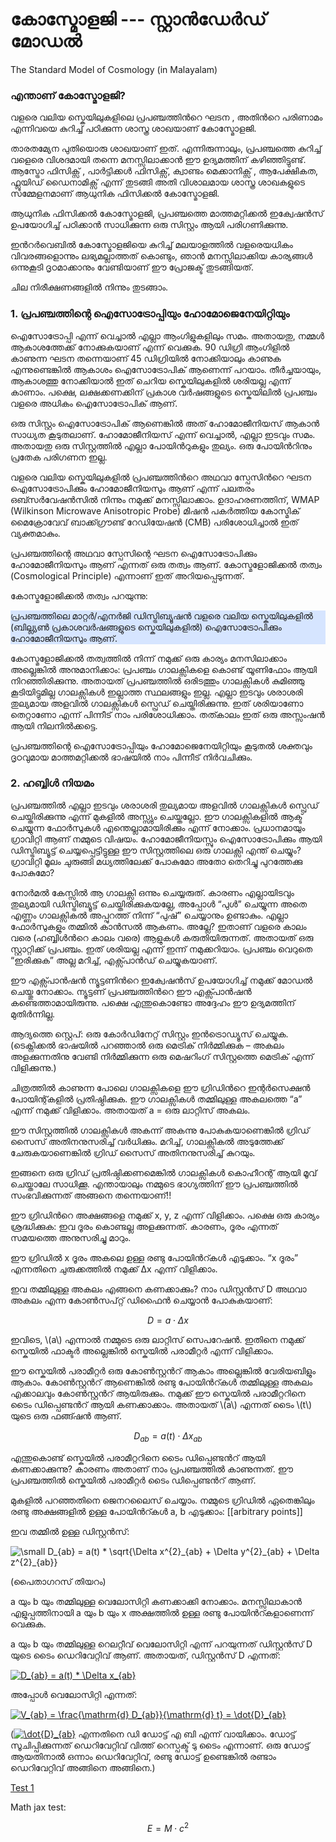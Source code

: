 
# കോസ്മോളജി  --- സ്റ്റാൻഡേർഡ് മോഡൽ 
The Standard Model of Cosmology (in Malayalam)

### എന്താണ് കോസ്മോളജി?

വളരെ വലിയ സ്കെയിലുകളിലെ പ്രപഞ്ചത്തിന്‍റെ ഘടന , അതിന്‍റെ പരിണാമം എന്നിവയെ കുറിച്ച് പഠിക്കുന്ന ശാസ്ത്ര ശാഖയാണ് കോസ്മോളജി. 

താരതമ്യേന പുതിയൊരു ശാഖയാണ്  ഇത്. എന്നിരുന്നാലും, പ്രപഞ്ചത്തെ  കുറിച്ച് വളെരെ വിശദമായി തന്നെ മനസ്സിലാക്കാൻ  ഈ  ഉദ്യമത്തിന് കഴിഞ്ഞിട്ടുണ്ട്. ആസ്ട്രോ ഫിസിക്സ് , പാർട്ടിക്കൾ ഫിസിക്സ്,  ക്വാണ്ടം മെക്കാനിക്സ് , ആപേക്ഷികത, ഫ്ലൂയിഡ് ഡൈനാമിക്സ് എന്ന് തുടങ്ങി അതി വിശാലമായ ശാസ്ത്ര ശാഖകളുടെ സമ്മേളനമാണ് ആധുനിക ഫിസിക്കൽ  കോസ്മോളജി.

ആധുനിക ഫിസിക്കൽ കോസ്മോളജി, പ്രപഞ്ചത്തെ മാത്തമറ്റിക്കൽ ഇക്വേഷൻസ് ഉപയോഗിച്ച് പഠിക്കാന്‍  സാധിക്കുന്ന ഒരു സിസ്റ്റം ആയി പരിഗണിക്കുന്നു.

ഇന്‍റര്‍വെബില്‍ കോസ്മോളജിയെ കുറിച്ച് മലയാളത്തില്‍ വളരെയധികം വിവരങ്ങളൊന്നും ലഭ്യമല്ലാത്തത് കൊണ്ടും, ഞാന്‍ മനസ്സിലാക്കിയ കാര്യങ്ങള്‍ ഒന്നുകൂടി ദൃഠമാക്കാനും വേണ്ടിയാണ് ഈ പ്രോജക്ട് തുടങ്ങിയത്. 

ചില നിരീക്ഷണങ്ങളിൽ നിന്നും തുടങ്ങാം.

### 1.	പ്രപഞ്ചത്തിന്റെ  ഐസോട്രോപ്പിയും ഹോമോജെനേയിറ്റിയും 

ഐസോട്രോപ്പി എന്ന് വെച്ചാൽ എല്ലാ ആംഗിളുകളിലും സമം. അതായതു, നമ്മൾ ആകാശത്തേക്ക് നോക്കുകയാണ് എന്ന് വെക്കുക. 90  ഡിഗ്രി ആംഗിളിൽ കാണുന്ന ഘടന തന്നെയാണ് 45 ഡിഗ്രിയിൽ നോക്കിയാലും കാണുക എന്നുണ്ടെങ്കിൽ ആകാശം ഐസോട്രോപിക് ആണെന്ന് പറയാം. തീർച്ചയായും, ആകാശത്തു നോക്കിയാൽ ഇത് ചെറിയ സ്കെയിലുകളിൽ ശരിയല്ല എന്ന് കാണാം. പക്ഷെ, ലക്ഷക്കണക്കിന് പ്രകാശ വർഷങ്ങളുടെ സ്കെയിലിൽ പ്രപഞ്ചം വളരെ അധികം ഐസോട്രോപിക് ആണ്. 

ഒരു സിസ്റ്റം ഐസോട്രോപിക് ആണെങ്കിൽ അത് ഹോമോജീനിയസ് ആകാൻ സാധ്യത കൂടുതലാണ്. ഹോമോജീനിയസ്  എന്ന് വെച്ചാൽ, എല്ലാ ഇടവും സമം. അതായതു ഒരു സിസ്റ്റത്തിൽ എല്ലാ പോയിന്‍റുകളും തുല്യം. ഒരു പോയിന്‍റിനും പ്രതേക പരിഗണന ഇല്ല.


വളരെ വലിയ സ്കെയിലുകളിൽ പ്രപഞ്ചത്തിന്‍റെ അഥവാ സ്പേസിന്‍റെ ഘടന ഐസോട്രോപിക്കും ഹോമോജീനിയസും ആണ് എന്ന് പലതരം ഒബ്സർവേഷൻസിൽ നിന്നും നമുക്ക് മനസ്സിലാക്കാം. ഉദാഹരണത്തിന്, WMAP (Wilkinson Microwave Anisotropic Probe)  മിഷൻ പകർത്തിയ കോസ്മിക് മൈക്രോവേവ് ബാക്ക്ഗ്രൗണ്ട് റേഡിയേഷൻ (CMB) പരിശോധിച്ചാൽ ഇത് വ്യക്തമാകും.


പ്രപഞ്ചത്തിന്റെ അഥവാ സ്പേസിന്റെ ഘടന ഐസോട്രോപിക്കും ഹോമോജീനിയസും ആണ് എന്നത് ഒരു തത്വം ആണ്. കോസ്മളോജിക്കൽ തത്വം (Cosmological Principle) എന്നാണ് ഇത് അറിയപ്പെടുന്നത്.

കോസ്മളോജിക്കൽ തത്വം പറയുന്നു:

<div style="background-color:#d6e5ff"> 
പ്രപഞ്ചത്തിലെ മാറ്റര്‍/എനര്‍ജി ഡിസ്ട്രിബ്യൂഷന്‍ വളരെ വലിയ സ്കെയിലുകളില്‍ (ബില്ല്യണ്‍ പ്രകാശവര്‍ഷങ്ങളുടെ സ്കെയിലുകളില്‍) ഐസോട്രോപിക്കും ഹോമോജീനിയസും ആണ്.
</div>


കോസ്മളോജിക്കൽ തത്വത്തില്‍ നിന്ന് നമുക്ക് ഒരു കാര്യം മനസിലാക്കാം അല്ലെങ്കില്‍ അനുമാനിക്കാം: പ്രപഞ്ചം ഗാലക്സികളെ കൊണ്ട് യൂണിഫോം ആയി നിറഞ്ഞിരിക്കുന്നു. അതായത് പ്രപഞ്ചത്തില്‍ ഒരിടത്തും ഗാലക്സികള്‍ കുമിഞ്ഞു കൂടിയിട്ടുമില്ല ഗാലക്സികള്‍ ഇല്ലാത്ത സ്ഥലങ്ങളും ഇല്ല. എല്ലാ ഇടവും ശരാശരി തുല്യമായ അളവില്‍ ഗാലക്സികള്‍ സ്പ്രെഡ് ചെയ്തിരിക്കുന്നു. ഇത് ശരിയാണോ തെറ്റാണോ എന്ന് പിന്നീട് നാം പരിശോധിക്കാം. തത്കാലം ഇത് ഒരു അസ്സംഷന്‍ ആയി നിലനില്‍ക്കട്ടെ.


പ്രപഞ്ചത്തിന്റെ  ഐസോട്രോപ്പിയും ഹോമോജെനേയിറ്റിയും കൂടുതൽ ശക്തവും ദൃഠവുമായ മാത്തമറ്റിക്കൽ ഭാഷയിൽ നാം പിന്നീട് നിർവചിക്കും.


### 2.	ഹബ്ബിൾ  നിയമം 


പ്രപഞ്ചത്തില്‍ എല്ലാ ഇടവും ശരാശരി തുല്യമായ അളവില്‍ ഗാലക്സികള്‍ സ്പ്രെഡ് ചെയ്തിരിക്കുന്നു എന്ന് മുകളില്‍ അസ്സ്യും ചെയ്തല്ലോ. ഈ ഗാലക്സികളില്‍ ആക്ട്‌ ചെയ്യുന്ന ഫോര്‍സുകള്‍ എന്തെല്ലാമായിരിക്കും എന്ന് നോക്കാം. പ്രധാനമായും ഗ്രാവിറ്റി ആണ് നമ്മുടെ വിഷയം.
ഹോമോജീനിയസ്സും ഐസോട്രോപിക്കും ആയി ഡിസ്ട്രിബ്യൂട്ട് ചെയ്യപ്പെട്ടിട്ടുള്ള ഈ സിസ്റ്റത്തിലെ ഒരു ഗാലക്സി എന്ത് ചെയ്യും? ഗ്രാവിറ്റി മൂലം ചുരുങ്ങി മധ്യത്തിലേക്ക് പോകുമോ അതോ തെറിച്ചു പുറത്തേക്കു പോകുമോ?


നോര്‍മല്‍ കേസ്സില്‍ ആ ഗാലക്സി ഒന്നും ചെയ്യരുത്. കാരണം എല്ലായിടവും തുല്യമായി ഡിസ്ട്രിബ്യൂട്ട് ചെയ്തിരിക്കുകയല്ലേ, അപ്പോള്‍ “പുള്‍” ചെയ്യുന്ന അതെ എണ്ണം ഗാലക്സികല്‍ അപ്പുറത്ത് നിന്ന് “പുഷ്” ചെയ്യാനും ഉണ്ടാകും. എല്ലാ ഫോര്‍സുകളും തമ്മില്‍ കാന്‍സല്‍ ആകണം. അല്ലേ? ഇതാണ് വളരെ കാലം വരെ (ഹബ്ബിള്‍ന്‍റെ കാലം വരെ) ആളുകള്‍ കരുതിയിരുന്നത്. അതായത് ഒരു സ്റ്റാറ്റിക്ക് പ്രപഞ്ചം. ഇത് ശരിയല്ല എന്ന് ഇന്ന് നമുക്കറിയാം. പ്രപഞ്ചം വെറുതെ “ഇരിക്കുക” അല്ല മറിച്ച്, എക്സ്പാന്‍ഡ് ചെയ്യുകയാണ്.

ഈ എക്സ്പാന്‍ഷന്‍ ന്യൂട്ടണിന്‍റെ ഇക്വേഷൻസ് ഉപയോഗിച്ച് നമുക്ക് മോഡല്‍ ചെയ്തു നോക്കാം. ന്യൂട്ടണ് പ്രപഞ്ചത്തിന്‍റെ ഈ എക്സ്പാന്‍ഷന്‍ കണ്ടെത്താമായിരുന്നു. പക്ഷെ എന്തുകൊണ്ടോ അദ്ദേഹം ഈ ഉദ്യമത്തിന് മുതിര്‍ന്നില്ല.


ആദ്യത്തെ സ്റ്റെപ്: ഒരു കോര്‍ഡിനേറ്റ് സിസ്റ്റം ഇന്‍ട്രൊഡ്യൂസ് ചെയ്യുക. (ടെക്നിക്കല്‍ ഭാഷയില്‍ പറഞ്ഞാല്‍ ഒരു മെട്രിക് നിര്‍മ്മിക്കുക – അകലം അളക്കുന്നതിനു വേണ്ടി നിര്‍മ്മിക്കുന്ന ഒരു മെഷറിംഗ് സിസ്റ്റത്തെ മെട്രിക് എന്ന് വിളിക്കുന്നു.)


ചിത്രത്തില്‍ കാണുന്ന പോലെ ഗാലക്സികളെ ഈ ഗ്രിഡിന്‍റെ ഇന്റര്‍സെക്ഷന്‍ പോയിന്റ്കളില്‍ പ്രതിഷ്ഠിക്കുക.
ഈ ഗാലക്സികള്‍ തമ്മിലുള്ള അകലത്തെ “a” എന്ന് നമുക്ക് വിളിക്കാം. അതായത് a = ഒരു ലാറ്റിസ് അകലം.


ഈ സിസ്റ്റത്തില്‍ ഗാലക്സികള്‍ അകന്ന് അകന്നു പോകുകയാണെങ്കില്‍ ഗ്രിഡ് സൈസ് അതിനനുസരിച്ച് വര്‍ധിക്കും. മറിച്ച്, ഗാലക്സികല്‍ അടുത്തേക്ക് ചേരുകയാണെങ്കില്‍ ഗ്രിഡ് സൈസ് അതിനനുസരിച്ച് കുറയും.

ഇങ്ങനെ ഒരു ഗ്രിഡ് പ്രതിഷ്ഠിക്കണമെങ്കില്‍ ഗാലക്സികള്‍ കൊഹീറന്റ് ആയി മൂവ് ചെയ്താലേ സാധിക്കൂ. എന്തായാലും നമ്മുടെ ഭാഗ്യത്തിന് ഈ പ്രപഞ്ചത്തില്‍ സംഭവിക്കുന്നത്‌ അങ്ങനെ തന്നെയാണ്!!

ഈ ഗ്രിഡിന്‍റെ അക്ഷങ്ങളെ നമുക്ക് x, y, z എന്ന് വിളിക്കാം. പക്ഷെ ഒരു കാര്യം ശ്രദ്ധിക്കുക: ഇവ ദൂരം കൊണ്ടല്ല അളക്കുന്നത്. കാരണം, ദൂരം എന്നത് സമയത്തെ അനുസരിച്ചു മാറും.


ഈ ഗ്രിഡില്‍ x ദൂരം അകലെ ഉള്ള രണ്ടു പോയിന്‍റ്കള്‍ എടുക്കാം. “x ദൂരം” എന്നതിനെ ചുരുക്കത്തില്‍ നമുക്ക് Δx എന്ന് വിളിക്കാം.

ഇവ തമ്മിലുള്ള അകലം എങ്ങനെ കണക്കാക്കും?
നാം ഡിസ്റ്റന്‍സ് D അഥവാ അകലം എന്ന കോണ്‍സപ്റ്റ് ഡിഫൈന്‍ ചെയ്യാന്‍ പോകുകയാണ്:

$$D = a \cdot \Delta x$$


ഇവിടെ, \\(a\\) എന്നാല്‍ നമ്മുടെ ഒരു ലാറ്റിസ് സെപറേഷന്‍. ഇതിനെ നമുക്ക് സ്കെയില്‍ ഫാക്ടര്‍ അല്ലെങ്കില്‍ സ്കെയില്‍ പരാമീറ്റര്‍ എന്ന് വിളിക്കാം.

ഈ സ്കെയില്‍ പരാമീറ്റര്‍ ഒരു കോണ്‍സ്റ്റന്‍റ് ആകാം അല്ലെങ്കില്‍ വേരിയബിളും ആകാം. കോണ്‍സ്റ്റന്‍റ് ആണെങ്കില്‍ രണ്ടു പോയിന്‍റ്കള്‍ തമ്മിലുള്ള അകലം എക്കാലവും കോണ്‍സ്റ്റന്‍റ് ആയിരുക്കും.
നമുക്ക് ഈ സ്കെയില്‍ പരാമീറ്ററിനെ ടൈം ഡിപ്പെണ്ടന്‍റ് ആയി കണക്കാക്കാം. അതായത് \\(a\\) എന്നത് ടൈം  \\(t\\) യുടെ ഒരു ഫങ്ങ്ഷന്‍ ആണ്.

$$D_{ab} = a(t) \cdot \Delta x_{ab}$$

എന്തുകൊണ്ട് സ്കെയില്‍ പരാമീറ്ററിനെ ടൈം ഡിപ്പെണ്ടന്‍റ് ആയി കണക്കാക്കുന്നു? കാരണം അതാണ്‌ നാം പ്രപഞ്ചത്തില്‍ കാണുന്നത്. ഈ പ്രപഞ്ചത്തില്‍ സ്കെയില്‍ പരാമീറ്റര്‍ ടൈം ഡിപ്പെണ്ടന്‍റ് ആണ്.

മുകളില്‍ പറഞ്ഞതിനെ ജെനറലൈസ് ചെയ്യാം. നമ്മുടെ ഗ്രിഡില്‍ ഏതെങ്കിലും രണ്ടു അക്ഷങ്ങളില്‍ ഉള്ള പോയിന്‍റ്കള്‍ a, b എടുക്കാം:
[[arbitrary points]]

ഇവ തമ്മില്‍ ഉള്ള ഡിസ്റ്റന്‍സ്:

<img src="https://latex.codecogs.com/gif.latex?\dpi{120}&space;\small&space;D_{ab}&space;=&space;a(t)&space;*&space;\sqrt{\Delta&space;x^{2}_{ab}&space;&plus;&space;\Delta&space;y^{2}_{ab}&space;&plus;&space;\Delta&space;z^{2}_{ab}}" title="\small D_{ab} = a(t) * \sqrt{\Delta x^{2}_{ab} + \Delta y^{2}_{ab} + \Delta z^{2}_{ab}}" />

(പൈതാഗറസ്‌ തിയറം)

a യും b യും തമ്മിലുള്ള വെലോസിറ്റി കണക്കാക്കി നോക്കാം.
മനസ്സിലാകാന്‍ എളുപ്പത്തിനായി a യും b യും x അക്ഷത്തില്‍ ഉള്ള രണ്ടു പോയിന്‍റ്കളാണെന്ന് വെക്കുക.

a യും b യും തമ്മിലുള്ള റെലറ്റീവ് വെലോസിറ്റി എന്ന് പറയുന്നത് ഡിസ്റ്റന്‍സ് D യുടെ ടൈം ഡെറിവേറ്റിവ് ആണ്.
അതായത്, ഡിസ്റ്റന്‍സ് D എന്നത്:

<a href="https://www.codecogs.com/eqnedit.php?latex=\inline&space;\dpi{200}&space;D_{ab}&space;=&space;a(t)&space;*&space;\Delta&space;x_{ab}" target="_blank"><img src="https://latex.codecogs.com/gif.latex?\inline&space;\dpi{200}&space;D_{ab}&space;=&space;a(t)&space;*&space;\Delta&space;x_{ab}" title="D_{ab} = a(t) * \Delta x_{ab}" /></a>


അപ്പോള്‍ വെലോസിറ്റി എന്നത്:

<a href="https://www.codecogs.com/eqnedit.php?latex=\inline&space;\dpi{200}&space;V_{ab}&space;=&space;\frac{\mathrm{d}&space;D_{ab}}{\mathrm{d}&space;t}&space;=&space;\dot{D}_{ab}" target="_blank"><img src="https://latex.codecogs.com/gif.latex?\inline&space;\dpi{200}&space;V_{ab}&space;=&space;\frac{\mathrm{d}&space;D_{ab}}{\mathrm{d}&space;t}&space;=&space;\dot{D}_{ab}" title="V_{ab} = \frac{\mathrm{d} D_{ab}}{\mathrm{d} t} = \dot{D}_{ab}" /></a>

(<a href="https://www.codecogs.com/eqnedit.php?latex=\inline&space;\dpi{200}&space;\dot{D}_{ab}" target="_blank"><img src="https://latex.codecogs.com/gif.latex?\inline&space;\dpi{200}&space;\dot{D}_{ab}" title="\dot{D}_{ab}" /></a> എന്നതിനെ ഡി ഡോട്ട് എ ബി എന്ന് വായിക്കാം. ഡോട്ട് സൂചിപ്പിക്കുന്നത് ഡെറിവേറ്റിവ് വിത്ത്‌ റെസ്പക്ട് ടു ടൈം എന്നാണ്. ഒരു ഡോട്ട് ആയതിനാല്‍ ഒന്നാം ഡെറിവേറ്റിവ്, രണ്ടു ഡോട്ട് ഉണ്ടെങ്കില്‍ രണ്ടാം ഡെറിവേറ്റിവ് അങ്ങിനെ അങ്ങിനെ.)

[Test 1](test.md)

Math jax test:


$$E = M \cdot c^2$$
